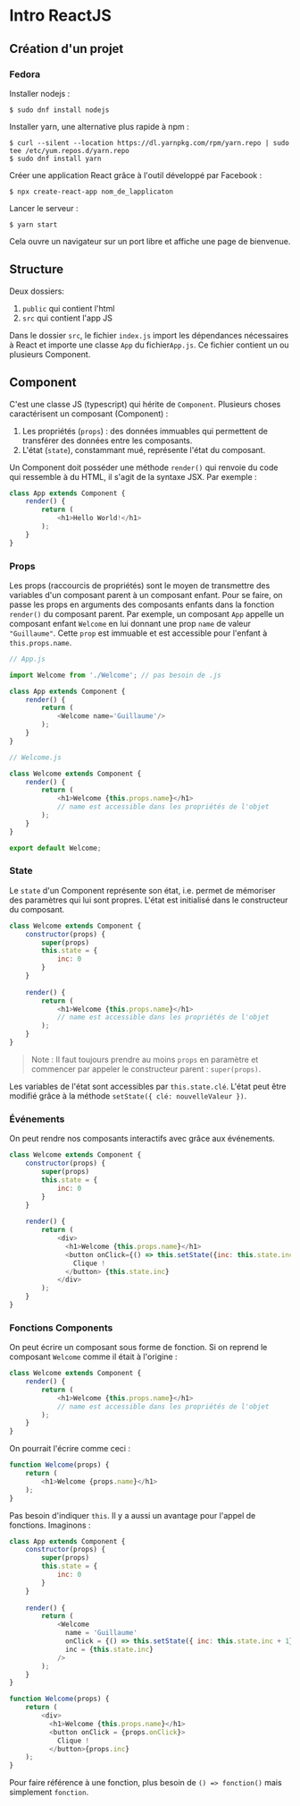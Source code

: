 # Intro ReactJS

## Création d'un projet

### Fedora

Installer nodejs :

```
$ sudo dnf install nodejs
```

Installer yarn, une alternative plus rapide à npm :
```
$ curl --silent --location https://dl.yarnpkg.com/rpm/yarn.repo | sudo tee /etc/yum.repos.d/yarn.repo
$ sudo dnf install yarn
```

Créer une application React grâce à l'outil développé par Facebook :

```
$ npx create-react-app nom_de_lapplicaton
```

Lancer le serveur :

```
$ yarn start
```

Cela ouvre un navigateur sur un port libre et affiche une page de bienvenue.

## Structure

Deux dossiers:

1. `public` qui contient l'html
2. `src` qui contient l'app JS

Dans le dossier `src`, le fichier `index.js` import les dépendances nécessaires
à React et importe une classe `App` du fichier`App.js`. Ce fichier contient un
ou plusieurs Component.

## Component
C'est une classe JS (typescript) qui hérite de `Component`. Plusieurs choses
caractérisent un composant (Component) :

1. Les propriétés (`props`) : des données immuables qui permettent de transférer 
   des données entre les composants.
2. L'état (`state`), constammant mué, représente l'état du composant.

Un Component doit posséder une méthode `render()` qui renvoie du code qui ressemble
à du HTML, il s'agit de la syntaxe JSX. Par exemple :


```js
class App extends Component {
    render() {
        return (
            <h1>Hello World!</h1>
        );
    }
}
```

### Props

Les props (raccourcis de propriétés) sont le moyen de transmettre des variables
d'un composant parent à un composant enfant. Pour se faire, on passe les props
en arguments des composants enfants dans la fonction `render()` du composant
parent. Par exemple, un composant `App` appelle un composant enfant `Welcome`
en lui donnant une prop `name` de valeur `"Guillaume"`. Cette `prop` est immuable
et est accessible pour l'enfant à `this.props.name`.

```js
// App.js

import Welcome from './Welcome'; // pas besoin de .js

class App extends Component {
    render() {
        return (
            <Welcome name='Guillaume'/>
        );
    }
}

// Welcome.js

class Welcome extends Component {
    render() {
        return (
            <h1>Welcome {this.props.name}</h1>
            // name est accessible dans les propriétés de l'objet
        );
    }
}

export default Welcome;
```

### State

Le `state` d'un Component représente son état, i.e. permet de mémoriser des
paramètres qui lui sont propres. L'état est initialisé dans le constructeur 
du composant.

```javascript
class Welcome extends Component {
    constructor(props) {
        super(props)
        this.state = {
            inc: 0
        }
    }
    
    render() {
        return (
            <h1>Welcome {this.props.name}</h1>
            // name est accessible dans les propriétés de l'objet
        );
    }
}
```
> Note : Il faut toujours prendre au moins `props` en paramètre et commencer
  par appeler le constructeur parent : `super(props)`.
  
Les variables de l'état sont accessibles par `this.state.clé`. L'état peut être modifié grâce à la méthode `setState({ clé: nouvelleValeur })`.

### Événements

On peut rendre nos composants interactifs avec grâce aux événements.

```javascript
class Welcome extends Component {
    constructor(props) {
        super(props)
        this.state = {
            inc: 0
        }
    }
    
    render() {
        return (
            <div>
              <h1>Welcome {this.props.name}</h1>
              <button onClick={() => this.setState({inc: this.state.inc + 1})}>
                Clique !
              </button> {this.state.inc}
            </div>
        );
    }
}
```

### Fonctions Components

On peut écrire un composant sous forme de fonction. Si on reprend le composant `Welcome` comme il était à l'origine :

```javascript
class Welcome extends Component {
    render() {
        return (
            <h1>Welcome {this.props.name}</h1>
            // name est accessible dans les propriétés de l'objet
        );
    }
}
```

On pourrait l'écrire comme ceci :

```javascript
function Welcome(props) {
    return (
        <h1>Welcome {props.name}</h1>
    );
}
```

Pas besoin d'indiquer `this`. Il y a aussi un avantage pour l'appel de fonctions.
Imaginons :

```js
class App extends Component {
    constructor(props) {
        super(props)
        this.state = {
            inc: 0
        }
    }
    
    render() {
        return (
            <Welcome 
              name = 'Guillaume'
              onClick = {() => this.setState({ inc: this.state.inc + 1})}
              inc = {this.state.inc}
            />
        );
    }
}

function Welcome(props) {
    return (
        <div>
          <h1>Welcome {this.props.name}</h1>
          <button onClick = {props.onClick}>
            Clique !
          </button>{props.inc}
    );
}
```

Pour faire référence à une fonction, plus besoin de `() => fonction()` mais simplement `fonction`.

